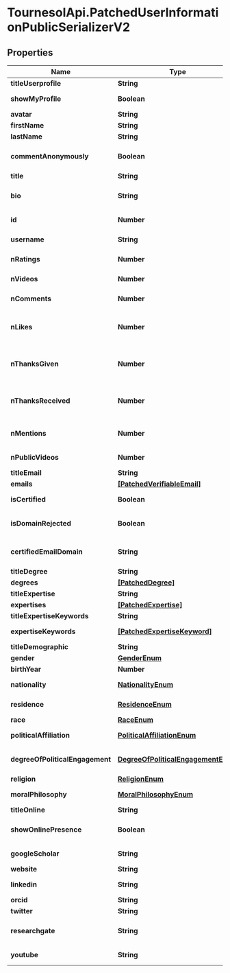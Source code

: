 # TournesolApi.PatchedUserInformationPublicSerializerV2

## Properties

Name | Type | Description | Notes
------------ | ------------- | ------------- | -------------
**titleUserprofile** | **String** |  | [optional] 
**showMyProfile** | **Boolean** | Show my profile on Tournesol | [optional] 
**avatar** | **String** | Profile picture | [optional] 
**firstName** | **String** | First name | [optional] 
**lastName** | **String** | Last name | [optional] 
**commentAnonymously** | **Boolean** | By default, comment anonymously | [optional] 
**title** | **String** | Your position | [optional] 
**bio** | **String** | Self-description (degree, biography, ...) | [optional] 
**id** | **Number** |  | [optional] [readonly] 
**username** | **String** | Username | [optional] [readonly] 
**nRatings** | **Number** | Number of ratings | [optional] [readonly] 
**nVideos** | **Number** | Number of rated videos | [optional] [readonly] 
**nComments** | **Number** | Number of comments left | [optional] [readonly] 
**nLikes** | **Number** | Number of likes minus number of dislikes for comments | [optional] [readonly] 
**nThanksGiven** | **Number** | Number of thank you for recommendations given | [optional] [readonly] 
**nThanksReceived** | **Number** | Number of thank you for recommendations received | [optional] [readonly] 
**nMentions** | **Number** | Number of mentions in comments | [optional] [readonly] 
**nPublicVideos** | **Number** | Number of videos rated publicly | [optional] [readonly] 
**titleEmail** | **String** |  | [optional] 
**emails** | [**[PatchedVerifiableEmail]**](PatchedVerifiableEmail.md) | E-mails | [optional] 
**isCertified** | **Boolean** | E-mail domain is certified | [optional] [readonly] 
**isDomainRejected** | **Boolean** | Any e-mail domain is rejected | [optional] [readonly] 
**certifiedEmailDomain** | **String** | Certified e-mail domain, starting with @ | [optional] [readonly] 
**titleDegree** | **String** |  | [optional] 
**degrees** | [**[PatchedDegree]**](PatchedDegree.md) | Degrees | [optional] 
**titleExpertise** | **String** |  | [optional] 
**expertises** | [**[PatchedExpertise]**](PatchedExpertise.md) | Expertises | [optional] 
**titleExpertiseKeywords** | **String** |  | [optional] 
**expertiseKeywords** | [**[PatchedExpertiseKeyword]**](PatchedExpertiseKeyword.md) | Expertise keywords | [optional] 
**titleDemographic** | **String** |  | [optional] 
**gender** | [**GenderEnum**](GenderEnum.md) | Your gender | [optional] 
**birthYear** | **Number** | Year of birth | [optional] 
**nationality** | [**NationalityEnum**](NationalityEnum.md) | Your country of nationality | [optional] 
**residence** | [**ResidenceEnum**](ResidenceEnum.md) | Your country of residence | [optional] 
**race** | [**RaceEnum**](RaceEnum.md) | Your ethnicity | [optional] 
**politicalAffiliation** | [**PoliticalAffiliationEnum**](PoliticalAffiliationEnum.md) | Your political preference | [optional] 
**degreeOfPoliticalEngagement** | [**DegreeOfPoliticalEngagementEnum**](DegreeOfPoliticalEngagementEnum.md) | Your degree of political engagement | [optional] 
**religion** | [**ReligionEnum**](ReligionEnum.md) | Your religion | [optional] 
**moralPhilosophy** | [**MoralPhilosophyEnum**](MoralPhilosophyEnum.md) | Your preferred moral philosophy | [optional] 
**titleOnline** | **String** |  | [optional] 
**showOnlinePresence** | **Boolean** | Show my online presence on Tournesol | [optional] 
**googleScholar** | **String** | Your Google Scholar URL | [optional] 
**website** | **String** | Your website URL | [optional] 
**linkedin** | **String** | Your LinkedIn URL | [optional] 
**orcid** | **String** | Your ORCID URL | [optional] 
**twitter** | **String** | Your Twitter URL | [optional] 
**researchgate** | **String** | Your Researchgate profile URL | [optional] 
**youtube** | **String** | Your Youtube channel URL | [optional] 


